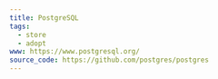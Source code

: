 ```yaml
---
title: PostgreSQL
tags:
  - store
  - adopt
www: https://www.postgresql.org/
source_code: https://github.com/postgres/postgres
---
```

